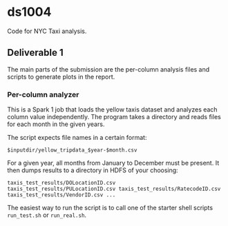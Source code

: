 # ds1004

Code for NYC Taxi analysis.

## Deliverable 1

The main parts of the submission are the per-column analysis files and scripts
to generate plots in the report.

### Per-column analyzer

This is a Spark 1 job that loads the yellow taxis dataset and analyzes each
column value independently. The program takes a directory and reads files for
each month in the given years.

The script expects file names in a certain format:

``$inputdir/yellow_tripdata_$year-$month.csv``

For a given year, all months from January to December must be present. It then
dumps results to a directory in HDFS of your choosing:

``
taxis_test_results/DOLocationID.csv
taxis_test_results/PULocationID.csv
taxis_test_results/RatecodeID.csv
taxis_test_results/VendorID.csv
...
``

The easiest way to run the script is to call one of the starter shell scripts
``run_test.sh`` or ``run_real.sh``.
